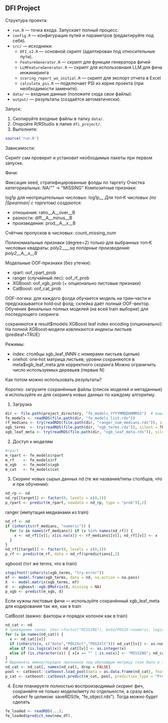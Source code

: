 ## DFI Project

Структура проекта:
- `run.R` — точка входа. Запускает полный процесс.
- `config.R` — конфигурация путей и параметров (редактируйте под себя).
- `src/` — исходники:
  - `DFI_v2.R` — основной скрипт (адаптирован под относительные пути).
  - `FeatureGenerator.R` — скрипт для функции генератора фичей
  - `LLMFeatureGenerator.R` — скрипт для использовнаия LLM для фича инжиниринга
  - `scoring_report_wo_initial.R` — скрипт для экспорт отчета в Excel
  - `calculate_psi.R` — подключает PSI из корня проекта (при необходимости замените).
- `data/` — входные данные (положите сюда свои файлы):
- `output/` — результаты (создаётся автоматически).

Запуск:

1. Скопируйте входные файлы в папку `data/`.
2. Откройте R/RStudio в папке `dfi_project/`.
3. Выполните:

```r
source('run.R')
```

Зависимости:

Скрипт сам проверит и установит необходимые пакеты при первом запуске.

Фичи:

Фиксация seed, стратифицированные фолды по таргету
Очистка категориальных: NA/"" → "MISSING"
Композитные признаки:
  
log1p для неотрицательных числовых: log1p__<var>
Для топ‑K числовых (по |Spearman| с таргетом) создаются:
- отношения: ratio__A__over__B
- разности: diff__A__minus__B
- произведения: prod__A__x__B

Счётчик пропусков в числовых: count_missing_num

Полиномиальные признаки (degree=2) только для выбранных топ‑K числовых
квадраты: poly2__<var>__sq
попарные произведения: poly2__A__x__B


Модельные OOF‑признаки (без утечки):
- rpart: oof_rpart_prob
- ranger (случайный лес): oof_rf_prob
- XGBoost: oof_xgb_prob (+ опционально листовые признаки)
- CatBoost: oof_cat_prob

OOF-логика: для каждого фолда обучается модель на трен‑части и предсказывается hold‑out фолд; склейка даёт полный OOF-вектор.
Обучение финальных полных моделей (на всей train выборке) для последующего скоринга:

сохраняются в result$models
XGBoost leaf index encoding (опционально):
На полной XGBoost‑модели извлекаются индексы листьев (predleaf=TRUE)

Режимы:
- index: столбцы xgb_leaf_tNNN с номерами листьев (целые)
- onehot: one‑hot матрица листьев; уровни сохраняются в meta$xgb_leaf_meta для корректного скоринга
Можно ограничить число используемых деревьев (первые N)


Как потом можно использовать результаты?

Коротко: загрузите сохранённые файлы (список моделей и метаданные) и используйте их для скоринга новых данных по каждому алгоритму.
1) Загрузка
```r
dir <- file.path(project_directory, "fe_models_YYYYMMDDHHMMSS")  # ваша папка
fe_models <- readRDS(file.path(dir, "fe_models_list.rds"))
rf_medians <- try(readRDS(file.path(dir, "ranger_num_medians.rds")), silent = TRUE)
xgb_terms  <- try(readRDS(file.path(dir, "xgb_terms.rds")), silent = TRUE)
xgb_leaf_meta <- try(readRDS(file.path(dir, "xgb_leaf_meta.rds")), silent = TRUE)
```
2) Доступ к моделям
```r
#rpart
m_rpart <- fe_models$rpart
m_rf    <- fe_models$rf
m_xgb   <- fe_models$xgb
m_cat   <- fe_models$cat
```

3) Скоринг новых сырых данных nd (те же названия/типы столбцов, что и при обучении):
```r
nd_rp <- nd
nd_rp[[target]] <- factor(0, levels = c(0,1))
p_rpart <- predict(m_rpart, newdata = nd_rp, type = "prob")[,2]
```
ranger (импутация медиа́нами из train)
```r
nd_rf <- nd
if (inherits(rf_medians, "numeric")) {
  for (v in names(rf_medians)) if (v %in% names(nd_rf)) {
    x <- nd_rf[[v]]; x[is.na(x)] <- rf_medians[[v]]; nd_rf[[v]] <- x
  }
}
nd_rf[[target]] <- factor(0, levels = c(0,1))
p_rf <- predict(m_rf, data = nd_rf)$predictions[,2]
```

xgboost (тот же terms, что в train)
```r
stopifnot(!inherits(xgb_terms, "try-error"))
mf <- model.frame(xgb_terms, data = nd, na.action = na.pass)
X  <- model.matrix(xgb_terms, mf)
d  <- xgboost::xgb.DMatrix(X, missing = NA)
p_xgb <- predict(m_xgb, d)
```
Если нужны листовые фичи — используйте сохранённый xgb_leaf_meta для кодирования так же, как в train

CatBoost (важно: факторы и порядок колонок как в train)
```r
nd_cat <- nd
# приведение типов: char->factor("MISSING"), Date/POSIX->numeric, logical->integer
for (v in names(nd_cat)) {
  x <- nd_cat[[v]]
  if (inherits(x, c("Date","POSIXct","POSIXlt"))) nd_cat[[v]] <- as.numeric(x)
  else if (is.logical(x)) nd_cat[[v]] <- as.integer(x)
  else if (is.character(x)) { x[x == "" | is.na(x)] <- "MISSING"; nd_cat[[v]] <- factor(x) }
}
# Выровнять имена/порядок признаков под обучающую матрицу (как было в train)
nd_cat <- nd_cat[, names(nd_cat), drop = FALSE]
pool <- catboost::catboost.load_pool(data = as.data.frame(nd_cat), feature_names = colnames(nd_cat))
p_cat <- catboost::catboost.predict(m_cat, pool, prediction_type = "Probability")
```

4) Если планируете полностью воспроизводимый скоринг фич, сохраняйте не только модели/мету по отдельности, а сразу весь объект fe целиком: saveRDS(fe, "fe_object.rds"). Тогда можно будет сделать 
```r
fe_loaded <- readRDS(...);
fe_loaded$predict_new(new_df).
```
